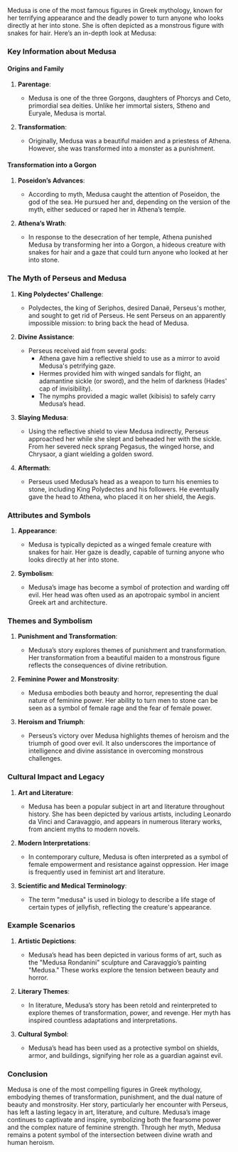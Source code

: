 Medusa is one of the most famous figures in Greek mythology, known for her terrifying appearance and the deadly power to turn anyone who looks directly at her into stone. She is often depicted as a monstrous figure with snakes for hair. Here’s an in-depth look at Medusa:

### Key Information about Medusa

#### Origins and Family
1. **Parentage**:
   - Medusa is one of the three Gorgons, daughters of Phorcys and Ceto, primordial sea deities. Unlike her immortal sisters, Stheno and Euryale, Medusa is mortal.

2. **Transformation**:
   - Originally, Medusa was a beautiful maiden and a priestess of Athena. However, she was transformed into a monster as a punishment.

#### Transformation into a Gorgon
1. **Poseidon’s Advances**:
   - According to myth, Medusa caught the attention of Poseidon, the god of the sea. He pursued her and, depending on the version of the myth, either seduced or raped her in Athena’s temple.

2. **Athena’s Wrath**:
   - In response to the desecration of her temple, Athena punished Medusa by transforming her into a Gorgon, a hideous creature with snakes for hair and a gaze that could turn anyone who looked at her into stone.

### The Myth of Perseus and Medusa

1. **King Polydectes’ Challenge**:
   - Polydectes, the king of Seriphos, desired Danaë, Perseus's mother, and sought to get rid of Perseus. He sent Perseus on an apparently impossible mission: to bring back the head of Medusa.

2. **Divine Assistance**:
   - Perseus received aid from several gods:
     - Athena gave him a reflective shield to use as a mirror to avoid Medusa's petrifying gaze.
     - Hermes provided him with winged sandals for flight, an adamantine sickle (or sword), and the helm of darkness (Hades' cap of invisibility).
     - The nymphs provided a magic wallet (kibisis) to safely carry Medusa’s head.

3. **Slaying Medusa**:
   - Using the reflective shield to view Medusa indirectly, Perseus approached her while she slept and beheaded her with the sickle. From her severed neck sprang Pegasus, the winged horse, and Chrysaor, a giant wielding a golden sword.

4. **Aftermath**:
   - Perseus used Medusa’s head as a weapon to turn his enemies to stone, including King Polydectes and his followers. He eventually gave the head to Athena, who placed it on her shield, the Aegis.

### Attributes and Symbols

1. **Appearance**:
   - Medusa is typically depicted as a winged female creature with snakes for hair. Her gaze is deadly, capable of turning anyone who looks directly at her into stone.

2. **Symbolism**:
   - Medusa’s image has become a symbol of protection and warding off evil. Her head was often used as an apotropaic symbol in ancient Greek art and architecture.

### Themes and Symbolism

1. **Punishment and Transformation**:
   - Medusa’s story explores themes of punishment and transformation. Her transformation from a beautiful maiden to a monstrous figure reflects the consequences of divine retribution.

2. **Feminine Power and Monstrosity**:
   - Medusa embodies both beauty and horror, representing the dual nature of feminine power. Her ability to turn men to stone can be seen as a symbol of female rage and the fear of female power.

3. **Heroism and Triumph**:
   - Perseus’s victory over Medusa highlights themes of heroism and the triumph of good over evil. It also underscores the importance of intelligence and divine assistance in overcoming monstrous challenges.

### Cultural Impact and Legacy

1. **Art and Literature**:
   - Medusa has been a popular subject in art and literature throughout history. She has been depicted by various artists, including Leonardo da Vinci and Caravaggio, and appears in numerous literary works, from ancient myths to modern novels.

2. **Modern Interpretations**:
   - In contemporary culture, Medusa is often interpreted as a symbol of female empowerment and resistance against oppression. Her image is frequently used in feminist art and literature.

3. **Scientific and Medical Terminology**:
   - The term "medusa" is used in biology to describe a life stage of certain types of jellyfish, reflecting the creature's appearance.

### Example Scenarios

1. **Artistic Depictions**:
   - Medusa’s head has been depicted in various forms of art, such as the "Medusa Rondanini" sculpture and Caravaggio’s painting "Medusa." These works explore the tension between beauty and horror.

2. **Literary Themes**:
   - In literature, Medusa’s story has been retold and reinterpreted to explore themes of transformation, power, and revenge. Her myth has inspired countless adaptations and interpretations.

3. **Cultural Symbol**:
   - Medusa’s head has been used as a protective symbol on shields, armor, and buildings, signifying her role as a guardian against evil.

### Conclusion

Medusa is one of the most compelling figures in Greek mythology, embodying themes of transformation, punishment, and the dual nature of beauty and monstrosity. Her story, particularly her encounter with Perseus, has left a lasting legacy in art, literature, and culture. Medusa’s image continues to captivate and inspire, symbolizing both the fearsome power and the complex nature of feminine strength. Through her myth, Medusa remains a potent symbol of the intersection between divine wrath and human heroism.